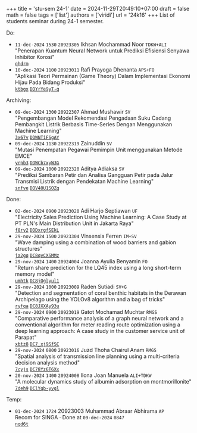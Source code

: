+++
title = 'stu-sem 24-1'
date = 2024-11-29T20:49:10+07:00
draft = false
math = false
tags = ['list']
authors = ['viridi']
url = '24k16'
+++
List of students seminar during 24-1 semester.

<!--more-->

Do:

+ `11-dec-2024` `1530` `20923305` Ikhsan Mochammad Noor `TDKW+ALI` \
"Penerapan Kuantum Neural Network untuk Prediksi Efisiensi Senyawa Inhibitor Korosi" \
[`qhdrm`](https://osf.io/qhdrm)
+ `10-dec-2024` `1100` `20923011` Rafi Prayoga Dhenanta `APS+FO` \
"Aplikasi Teori Permainan (Game Theory) Dalam Implementasi Ekonomi Hijau Pada Bidang Produksi" \
[`ktbgx`](https://osf.io/ktbgx) [`DDYrYe9yT-q`](https://www.instagram.com/p/DDYrYe9yT-q)

Archiving:

+ `09-dec-2024` `1300` `20922307` Ahmad Mushawir `SV` \
"Pengembangan Model Rekomendasi Pengadaan Suku Cadang Pembangkit Listrik Berbasis Time-Series Dengan Menggunakan Machine Learning" \
[`3x67v`](https://osf.io/3x67v) [`DDWNTiFSgAY`](https://www.instagram.com/p/DDWNTiFSgAY)
+ `09-dec-2024` `1130` `20922319` Zainuddin `SV` \
"Mutasi Penempatan Pegawai Pemimpin Unit menggunakan Metode EMCE" \
[`yrpb3`](https://osf.io/yrpb3) [`DDWCb7xyW3G`](https://www.instagram.com/p/DDWCb7xyW3G)
+ `09-dec-2024` `1000` `20922320` Aditya Adiaksa `SV` \
"Prediksi Sambaran Petir dan Analisa Gangguan Petir pada Jalur Transmisi Listrik dengan Pendekatan Machine Learning" \
[`snfve`](https://osf.io/snfve) [`DDV40U1SOZq`](https://www.instagram.com/p/DDV40U1SOZq)

Done:

+ `02-dec-2024` `0900` `20923020` Adi Harjo Septiawan `UF` \
"Electricity Sales Prediction Using Machine Learning: A Case Study at PT PLN's Main Distribution Unit in Jakarta Raya" \
[`f8ry2`](https://osf.io/f8ry2) [`DDDxrgfSEkL`](https://www.instagram.com/p/DDDxrgfSEkL)
+ `29-nov-2024` `1500` `20923304` Vinsensia Ferren `IM+SV` \
"Wave damping using a combination of wood barriers and gabion structures" \
[`ja2gq`](https://osf.io/ja2gq)
[`DC8qvCXSMMz`](https://www.instagram.com/p/DC8qvCXSMMz)
+ `29-nov-2024` `1400` `20924004` Joanna Ayulia Benyamin `FO` \
"Return share prediction for the LQ45 index using a long short-term memory model" \
[`umhtk`](https://osf.io/umhtk)
[`DC8jOglyul1`](https://www.instagram.com/p/DC8jOglyul1)
+ `29-nov-2024` `1000` `20923009` Raden Sutiadi `SV+G` \
"Detection and segmentation of coral benthic habitats in the Derawan Archipelago using the YOLOv8 algorithm and a bag of tricks" \
[`ryfqa`](https://osf.io/ryfqa)
[`DC8JXXAy93u`](https://www.instagram.com/p/DC8JXXAy93u)
+ `29-nov-2024` `0900` `20923019` Gatot Mochamad Muchtar `RMGS` \
"Comparative performance analysis of a graph neural network and a conventional algorithm for meter reading route optimization using a deep learning approach: A case study in the customer service unit of Parapat" \
[`xbtz8`](https://osf.io/xbtz8)
[`DC7_xj9SfSC`](https://www.instagram.com/p/DC7_xj9SfSC)
+ `29-nov-2024` `0800` `20923016` Juzd Thoha Chairul Anam `RMGS` \
"Spatial analysis of transmission line planning using a multi-criteria decision analysis method" \
[`7cyjs`](https://osf.io/7cyjs)
[`DC78Yz6T6Xx`](https://www.instagram.com/p/DC78Yz6T6Xx)
+ `20-nov-2024` `1400` `20924008` Ilona Joan Manuela `ALI+TDKW` \
"A molecular dynamics study of albumin adsorption on montmorillonite" \
[`7deh9`](https://osf.io/7deh9)
[`DClYqb-yvgl`](https://www.instagram.com/p/DClYqb-yvgl)

Temp:

+ `01-dec-2024` `1724` 20923003 Muhammad Abraar Abhirama `AP` \
Recom for SINGA &middot; Done at `09-dec-2024` `0847` \
[`nqd6t`](https://osf.io/nqd6t)
